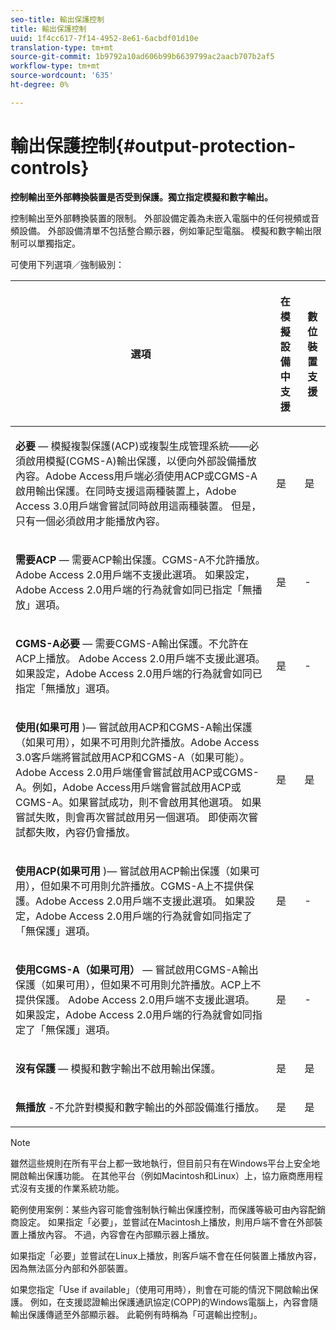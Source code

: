 ```yaml
---
seo-title: 輸出保護控制
title: 輸出保護控制
uuid: 1f4cc617-7f14-4952-8e61-6acbdf01d10e
translation-type: tm+mt
source-git-commit: 1b9792a10ad606b99b6639799ac2aacb707b2af5
workflow-type: tm+mt
source-wordcount: '635'
ht-degree: 0%

---
```



# 輸出保護控制{#output-protection-controls}

**控制輸出至外部轉換裝置是否受到保護。獨立指定模擬和數字輸出。**

控制輸出至外部轉換裝置的限制。 外部設備定義為未嵌入電腦中的任何視頻或音頻設備。 外部設備清單不包括整合顯示器，例如筆記型電腦。 模擬和數字輸出限制可以單獨指定。

可使用下列選項／強制級別：

<table frame="all" colsep="0" rowsep="1" id="adobetable_fvw_5fx_n4"> 
 <thead class="- topic/thead "> 
  <tr rowsep="1" class="- topic/row "> 
   <th colname="1" class="- topic/entry entry"> <p class="- topic/p ">選項 </p> </th> 
   <th colname="2" class="- topic/entry entry"> <p class="- topic/p ">在模擬設備中支援 </p> </th> 
   <th colname="3" class="- topic/entry entry"> <p class="- topic/p ">數位裝置支援 </p> </th> 
  </tr> 
 </thead>
 <tbody class="- topic/tbody "> 
  <tr rowsep="1" class="- topic/row "> 
   <td colname="1" class="- topic/entry "> <p class="- topic/p "><b class="+ topic/ph hi-d/b ">必要</b> — 模擬複製保護(ACP)或複製生成管理系統——必須啟用模擬(CGMS-A)輸出保護，以便向外部設備播放內容。Adobe Access用戶端必須使用ACP或CGMS-A啟用輸出保護。在同時支援這兩種裝置上，Adobe Access 3.0用戶端會嘗試同時啟用這兩種裝置。 但是，只有一個必須啟用才能播放內容。 </p> </td> 
   <td colname="2" class="- topic/entry "> <p class="- topic/p ">是 </p> </td> 
   <td colname="3" class="- topic/entry "> <p class="- topic/p ">是 </p> </td> 
  </tr> 
  <tr rowsep="1" class="- topic/row "> 
   <td colname="1" class="- topic/entry "> <p class="- topic/p "><b class="+ topic/ph hi-d/b ">需要ACP</b> — 需要ACP輸出保護。CGMS-A不允許播放。Adobe Access 2.0用戶端不支援此選項。 如果設定，Adobe Access 2.0用戶端的行為就會如同已指定「無播放」選項。 </p> </td> 
   <td colname="2" class="- topic/entry "> <p class="- topic/p ">是 </p> </td> 
   <td colname="3" class="- topic/entry "> <p class="- topic/p ">- </p> </td> 
  </tr> 
  <tr rowsep="1" class="- topic/row "> 
   <td colname="1" class="- topic/entry "> <p class="- topic/p "><b class="+ topic/ph hi-d/b ">CGMS-A必要</b> — 需要CGMS-A輸出保護。不允許在ACP上播放。 Adobe Access 2.0用戶端不支援此選項。 如果設定，Adobe Access 2.0用戶端的行為就會如同已指定「無播放」選項。 </p> </td> 
   <td colname="2" class="- topic/entry "> <p class="- topic/p ">是 </p> </td> 
   <td colname="3" class="- topic/entry "> <p class="- topic/p ">- </p> </td> 
  </tr> 
  <tr rowsep="1" class="- topic/row "> 
   <td colname="1" class="- topic/entry "> <p class="- topic/p "><b class="+ topic/ph hi-d/b ">使用(如果可用</b> )— 嘗試啟用ACP和CGMS-A輸出保護（如果可用），如果不可用則允許播放。Adobe Access 3.0客戶端將嘗試啟用ACP和CGMS-A（如果可能）。 Adobe Access 2.0用戶端僅會嘗試啟用ACP或CGMS-A。例如，Adobe Access用戶端會嘗試啟用ACP或CGMS-A。如果嘗試成功，則不會啟用其他選項。 如果嘗試失敗，則會再次嘗試啟用另一個選項。 即使兩次嘗試都失敗，內容仍會播放。 </p> </td> 
   <td colname="2" class="- topic/entry "> <p class="- topic/p ">是 </p> </td> 
   <td colname="3" class="- topic/entry "> <p class="- topic/p ">是 </p> </td> 
  </tr> 
  <tr rowsep="1" class="- topic/row "> 
   <td colname="1" class="- topic/entry "> <p class="- topic/p "><b class="+ topic/ph hi-d/b ">使用ACP(如果可用</b> )— 嘗試啟用ACP輸出保護（如果可用），但如果不可用則允許播放。CGMS-A上不提供保護。Adobe Access 2.0用戶端不支援此選項。 如果設定，Adobe Access 2.0用戶端的行為就會如同指定了「無保護」選項。 </p> </td> 
   <td colname="2" class="- topic/entry "> <p class="- topic/p ">是 </p> </td> 
   <td colname="3" class="- topic/entry "> <p class="- topic/p ">- </p> </td> 
  </tr> 
  <tr rowsep="1" class="- topic/row "> 
   <td colname="1" class="- topic/entry "> <p class="- topic/p "><b class="+ topic/ph hi-d/b ">使用CGMS-A（如果可用） </b>— 嘗試啟用CGMS-A輸出保護（如果可用），但如果不可用則允許播放。ACP上不提供保護。 Adobe Access 2.0用戶端不支援此選項。 如果設定，Adobe Access 2.0用戶端的行為就會如同指定了「無保護」選項。 </p> </td> 
   <td colname="2" class="- topic/entry "> <p class="- topic/p ">是 </p> </td> 
   <td colname="3" class="- topic/entry "> <p class="- topic/p ">- </p> </td> 
  </tr> 
  <tr rowsep="1" class="- topic/row "> 
   <td colname="1" class="- topic/entry "> <p class="- topic/p "><b class="+ topic/ph hi-d/b ">沒有保護</b> — 模擬和數字輸出不啟用輸出保護。 </p> </td> 
   <td colname="2" class="- topic/entry "> <p class="- topic/p ">是 </p> </td> 
   <td colname="3" class="- topic/entry "> <p class="- topic/p ">是 </p> </td> 
  </tr> 
  <tr rowsep="0" class="- topic/row "> 
   <td colname="1" class="- topic/entry "> <p class="- topic/p "><b class="+ topic/ph hi-d/b ">無播放</b> -不允許對模擬和數字輸出的外部設備進行播放。 </p> </td> 
   <td colname="2" class="- topic/entry "> <p class="- topic/p ">是 </p> </td> 
   <td colname="3" class="- topic/entry "> <p class="- topic/p ">是 </p> </td> 
  </tr> 
 </tbody> 
</table>

>[!NOTE]
>
>雖然這些規則在所有平台上都一致地執行，但目前只有在Windows平台上安全地開啟輸出保護功能。 在其他平台（例如Macintosh和Linux）上，協力廠商應用程式沒有支援的作業系統功能。

範例使用案例：某些內容可能會強制執行輸出保護控制，而保護等級可由內容配銷商設定。 如果指定「必要」，並嘗試在Macintosh上播放，則用戶端不會在外部裝置上播放內容。 不過，內容會在內部顯示器上播放。

如果指定「必要」並嘗試在Linux上播放，則客戶端不會在任何裝置上播放內容，因為無法區分內部和外部裝置。

如果您指定「Use if available」（使用可用時），則會在可能的情況下開啟輸出保護。 例如，在支援認證輸出保護通訊協定(COPP)的Windows電腦上，內容會隨輸出保護傳遞至外部顯示器。 此範例有時稱為「可選輸出控制」。
